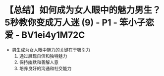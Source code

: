 # 【总结】如何成为女人眼中的魅力男生？5秒教你变成万人迷 (9) - P1 - 笨小子恋爱 - BV1ei4y1M72C

-   男生成为女人眼中魅力的关键在于吸引力
    1.  通过展现自信和独特魅力
    2.  保持幽默和善解人意
    3.  培养良好的沟通和社交能力